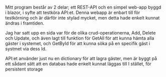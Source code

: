 Mitt program består av 2 delar; ett REST-API och en simpel web-app byggd i blazor, i syfte att testköra API:et. Denna webapp är enbart till för testkörning och är därför inte stylad
mycket, men detta hade enkelt kunnat ändras i framtiden. 

Jag har satt upp en sida var för de olika crud-operationerna, Add, Delete och Update, och även lagt till funktion för GetAll
för att kunna hämta alla gäster i systemet, och GetById för att kunna söka på en specifik gäst i systmet via dess Id.

API:et använder just nu en dictionary för att lagra gäster, men är byggt på ett sådant sätt att en databas hade enkelt kunnat läggas till I stället, för persistent storage



